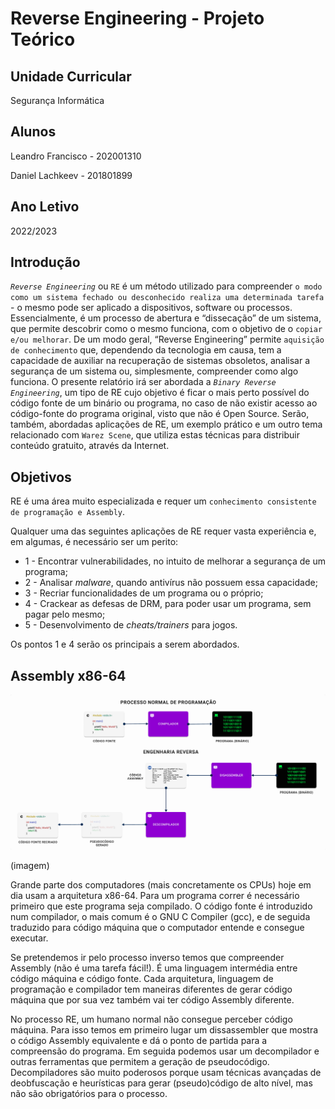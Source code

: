 # Reverse Engineering - Projeto Teórico

## Unidade Curricular

Segurança Informática

## Alunos

Leandro Francisco - 202001310

Daniel Lachkeev - 201801899

## Ano Letivo

2022/2023

## Introdução

*`Reverse Engineering`* ou `RE` é um método utilizado para compreender `o modo como um sistema fechado ou desconhecido realiza uma determinada tarefa` - o mesmo pode ser aplicado a dispositivos, software ou processos.
Essencialmente, é um processo de abertura e “dissecação” de um sistema, que permite descobrir como o mesmo funciona, com o objetivo de o `copiar e/ou melhorar`.
De um modo geral, “Reverse Engineering” permite `aquisição de conhecimento` que, dependendo da tecnologia em causa, tem a capacidade de auxiliar na recuperação de sistemas obsoletos, analisar a segurança de um sistema ou, simplesmente, compreender como algo funciona.
O presente relatório irá ser abordada a *`Binary Reverse Engineering`*, um tipo de RE cujo objetivo é ficar o mais perto possível do código fonte de um binário ou programa, no caso de não existir acesso ao código-fonte do programa original, visto que não é Open Source.
Serão, também, abordadas aplicações de RE, um exemplo prático e um outro tema relacionado com `Warez Scene`, que utiliza estas técnicas para distribuir conteúdo gratuito, através da Internet.

## Objetivos

RE é uma área muito especializada e requer um `conhecimento consistente de programação e Assembly`.

Qualquer uma das seguintes aplicações de RE requer vasta experiência e, em algumas, é necessário ser um perito:
- 1 - Encontrar vulnerabilidades, no intuito de melhorar a segurança de um programa;
- 2 - Analisar *malware*, quando antivírus não possuem essa capacidade;
- 3 - Recriar funcionalidades de um programa ou o próprio;
- 4 - Crackear as defesas de DRM, para poder usar um programa, sem pagar pelo mesmo;
- 5 - Desenvolvimento de *cheats/trainers* para jogos.

Os pontos 1 e 4 serão os principais a serem abordados.

## Assembly x86-64

![](/Imagens/Processo.png)

(imagem)

Grande parte dos computadores (mais concretamente os CPUs) hoje em dia usam a arquitetura x86-64. Para um programa correr é necessário primeiro que este programa seja compilado. O código fonte é introduzido num compilador, o mais comum é o GNU C Compiler (gcc), e de seguida traduzido para código máquina que o computador entende e consegue executar. 

Se pretendemos ir pelo processo inverso temos que compreender Assembly (não é uma tarefa fácil!). É uma linguagem intermédia entre código máquina e código fonte. Cada arquitetura, linguagem de programação e compilador tem maneiras diferentes de gerar código máquina que por sua vez também vai ter código Assembly diferente.

No processo RE, um humano normal não consegue perceber código máquina. 
Para isso temos em primeiro lugar um dissassembler que mostra o código Assembly equivalente e dá o ponto de partida para a compreensão do programa.
Em seguida podemos usar um decompilador e outras ferramentas que permitem a geração de pseudocódigo. Decompiladores são muito poderosos porque usam técnicas avançadas de deobfuscação e heurísticas para gerar (pseudo)código de alto nível, mas não são obrigatórios para o processo. 

